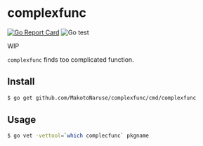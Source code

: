 # complexfunc
[![Go Report Card](https://goreportcard.com/badge/github.com/MakotoNaruse/complexfunc)](https://goreportcard.com/report/github.com/MakotoNaruse/complexfunc)
![Go test](https://github.com/MakotoNaruse/complexfunc/workflows/Go%20test/badge.svg?branch=master)

WIP

`complexfunc` finds too complicated function.

## Install

```sh
$ go get github.com/MakotoNaruse/complexfunc/cmd/complexfunc
```

## Usage

```sh
$ go vet -vettool=`which complecfunc` pkgname
```
